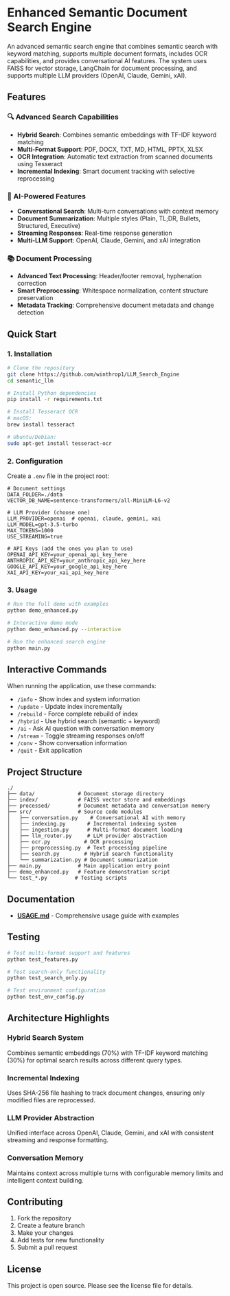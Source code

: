 # Enhanced Semantic Document Search Engine

An advanced semantic search engine that combines semantic search with keyword matching, supports multiple document formats, includes OCR capabilities, and provides conversational AI features. The system uses FAISS for vector storage, LangChain for document processing, and supports multiple LLM providers (OpenAI, Claude, Gemini, xAI).

## Features

### 🔍 Advanced Search Capabilities
- **Hybrid Search**: Combines semantic embeddings with TF-IDF keyword matching
- **Multi-Format Support**: PDF, DOCX, TXT, MD, HTML, PPTX, XLSX
- **OCR Integration**: Automatic text extraction from scanned documents using Tesseract
- **Incremental Indexing**: Smart document tracking with selective reprocessing

### 🤖 AI-Powered Features
- **Conversational Search**: Multi-turn conversations with context memory
- **Document Summarization**: Multiple styles (Plain, TL;DR, Bullets, Structured, Executive)
- **Streaming Responses**: Real-time response generation
- **Multi-LLM Support**: OpenAI, Claude, Gemini, and xAI integration

### 📚 Document Processing
- **Advanced Text Processing**: Header/footer removal, hyphenation correction
- **Smart Preprocessing**: Whitespace normalization, content structure preservation
- **Metadata Tracking**: Comprehensive document metadata and change detection

## Quick Start

### 1. Installation

```bash
# Clone the repository
git clone https://github.com/winthrop1/LLM_Search_Engine
cd semantic_llm

# Install Python dependencies
pip install -r requirements.txt

# Install Tesseract OCR
# macOS:
brew install tesseract

# Ubuntu/Debian:
sudo apt-get install tesseract-ocr
```

### 2. Configuration

Create a `.env` file in the project root:

```env
# Document settings
DATA_FOLDER=./data
VECTOR_DB_NAME=sentence-transformers/all-MiniLM-L6-v2

# LLM Provider (choose one)
LLM_PROVIDER=openai  # openai, claude, gemini, xai
LLM_MODEL=gpt-3.5-turbo
MAX_TOKENS=1000
USE_STREAMING=true

# API Keys (add the ones you plan to use)
OPENAI_API_KEY=your_openai_api_key_here
ANTHROPIC_API_KEY=your_anthropic_api_key_here
GOOGLE_API_KEY=your_google_api_key_here
XAI_API_KEY=your_xai_api_key_here
```

### 3. Usage

```bash
# Run the full demo with examples
python demo_enhanced.py

# Interactive demo mode
python demo_enhanced.py --interactive

# Run the enhanced search engine
python main.py
```

## Interactive Commands

When running the application, use these commands:

- `/info` - Show index and system information
- `/update` - Update index incrementally  
- `/rebuild` - Force complete rebuild of index
- `/hybrid` - Use hybrid search (semantic + keyword)
- `/ai` - Ask AI question with conversation memory
- `/stream` - Toggle streaming responses on/off
- `/conv` - Show conversation information
- `/quit` - Exit application

## Project Structure

```
./
├── data/              # Document storage directory
├── index/             # FAISS vector store and embeddings
├── processed/         # Document metadata and conversation memory
├── src/               # Source code modules
│   ├── conversation.py    # Conversational AI with memory
│   ├── indexing.py       # Incremental indexing system
│   ├── ingestion.py      # Multi-format document loading
│   ├── llm_router.py     # LLM provider abstraction
│   ├── ocr.py           # OCR processing
│   ├── preprocessing.py  # Text processing pipeline
│   ├── search.py        # Hybrid search functionality
│   └── summarization.py # Document summarization
├── main.py            # Main application entry point
├── demo_enhanced.py   # Feature demonstration script
└── test_*.py         # Testing scripts
```

## Documentation

- **[USAGE.md](USAGE.md)** - Comprehensive usage guide with examples

## Testing

```bash
# Test multi-format support and features
python test_features.py

# Test search-only functionality
python test_search_only.py

# Test environment configuration
python test_env_config.py
```

## Architecture Highlights

### Hybrid Search System
Combines semantic embeddings (70%) with TF-IDF keyword matching (30%) for optimal search results across different query types.

### Incremental Indexing
Uses SHA-256 file hashing to track document changes, ensuring only modified files are reprocessed.

### LLM Provider Abstraction
Unified interface across OpenAI, Claude, Gemini, and xAI with consistent streaming and response formatting.

### Conversation Memory
Maintains context across multiple turns with configurable memory limits and intelligent context building.

## Contributing

1. Fork the repository
2. Create a feature branch
3. Make your changes
4. Add tests for new functionality
5. Submit a pull request

## License

This project is open source. Please see the license file for details.
